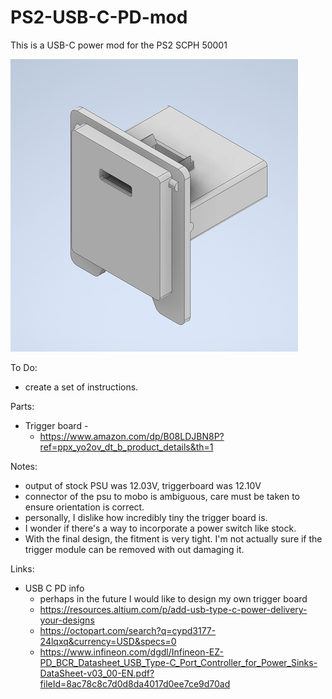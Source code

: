 # PS2-USB-C-PD-mod

This is a USB-C power mod for the PS2 SCPH 50001

![sample](images/preview1.png)

To Do:
 - create a set of instructions.

Parts:
  - Trigger board -
    - https://www.amazon.com/dp/B08LDJBN8P?ref=ppx_yo2ov_dt_b_product_details&th=1

Notes: 
  - output of stock PSU was 12.03V, triggerboard was 12.10V
  - connector of the psu to mobo is ambiguous, care must be taken to ensure orientation is correct.
  - personally, I dislike how incredibly tiny the trigger board is.
  - I wonder if there's a way to incorporate a power switch like stock.
  - With the final design, the fitment is very tight. I'm not actually sure if the trigger module can be removed with out damaging it.

Links:
 - USB C PD info
   - perhaps in the future I would like to design my own trigger board
   - https://resources.altium.com/p/add-usb-type-c-power-delivery-your-designs
   - https://octopart.com/search?q=cypd3177-24lqxq&currency=USD&specs=0
   - https://www.infineon.com/dgdl/Infineon-EZ-PD_BCR_Datasheet_USB_Type-C_Port_Controller_for_Power_Sinks-DataSheet-v03_00-EN.pdf?fileId=8ac78c8c7d0d8da4017d0ee7ce9d70ad
